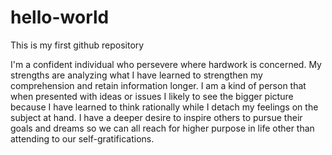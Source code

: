 # hello-world
This is my first github repository

I'm a confident individual who persevere where hardwork is concerned. My strengths are analyzing what I have learned to strengthen my comprehension and retain information longer. I am a kind of person that when presented with ideas or issues I likely to see the bigger picture because I have learned to think rationally while I detach my feelings on the subject at hand. I have a deeper desire to inspire others to pursue their goals  and dreams so we can all reach for higher purpose in life other than attending to our self-gratifications.
